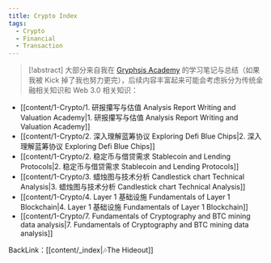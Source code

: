 ```yaml
---
title: Crypto Index
tags:
  - Crypto
  - Financial
  - Transaction
---
```

>[!abstract] 大部分来自我在 [Gryphsis Academy](https://twitter.com/gryphsisacademy) 的学习笔记与总结（如果我被 Kick 掉了我也努力更完），后续内容丰富起来可能会考虑拆分为传统金融相关知识和 Web 3.0 相关知识：

- [[content/1-Crypto/1. 研报攥写与估值 Analysis Report Writing and Valuation Academy|1. 研报攥写与估值 Analysis Report Writing and Valuation Academy]]
- [[content/1-Crypto/2. 深入理解蓝筹协议 Exploring Defi Blue Chips|2. 深入理解蓝筹协议 Exploring Defi Blue Chips]]
- [[content/1-Crypto/2. 稳定币与借贷需求 Stablecoin and Lending Protocols|2. 稳定币与借贷需求 Stablecoin and Lending Protocols]]
- [[content/1-Crypto/3. 蜡烛图与技术分析 Candlestick chart Technical Analysis|3. 蜡烛图与技术分析 Candlestick chart Technical Analysis]]
- [[content/1-Crypto/4. Layer 1 基础设施 Fundamentals of Layer 1 Blockchain|4. Layer 1 基础设施 Fundamentals of Layer 1 Blockchain]]
- [[content/1-Crypto/7. Fundamentals of Cryptography and BTC mining data analysis|7. Fundamentals of Cryptography and BTC mining data analysis]]

BackLink：[[content/_index|🎶The Hideout]]
